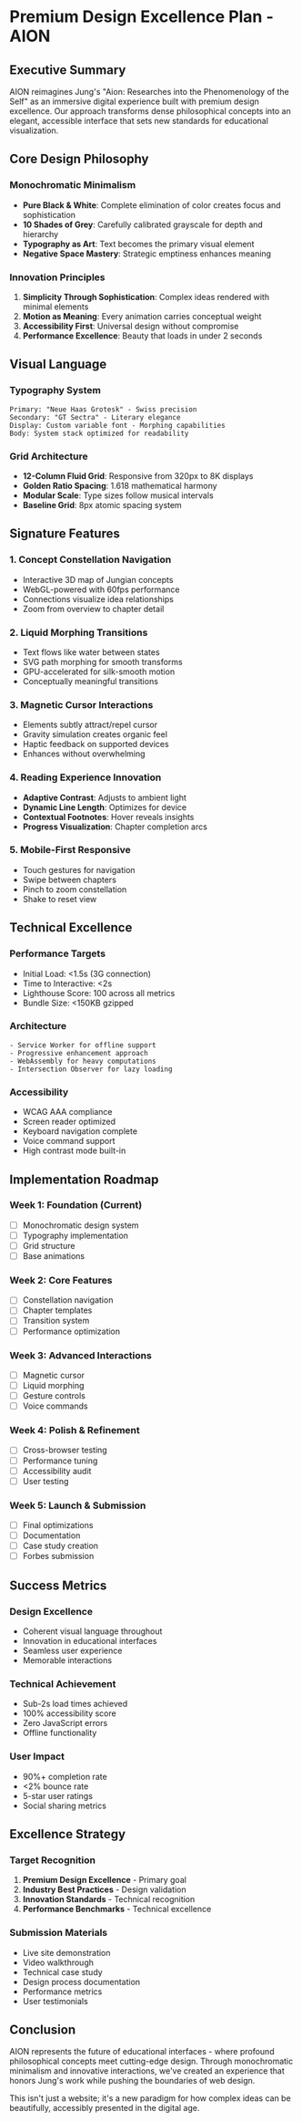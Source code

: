 # Premium Design Excellence Plan - AION

## Executive Summary

AION reimagines Jung's "Aion: Researches into the Phenomenology of the Self" as an immersive digital experience built with premium design excellence. Our approach transforms dense philosophical concepts into an elegant, accessible interface that sets new standards for educational visualization.

## Core Design Philosophy

### Monochromatic Minimalism
- **Pure Black & White**: Complete elimination of color creates focus and sophistication
- **10 Shades of Grey**: Carefully calibrated grayscale for depth and hierarchy
- **Typography as Art**: Text becomes the primary visual element
- **Negative Space Mastery**: Strategic emptiness enhances meaning

### Innovation Principles
1. **Simplicity Through Sophistication**: Complex ideas rendered with minimal elements
2. **Motion as Meaning**: Every animation carries conceptual weight
3. **Accessibility First**: Universal design without compromise
4. **Performance Excellence**: Beauty that loads in under 2 seconds

## Visual Language

### Typography System
```
Primary: "Neue Haas Grotesk" - Swiss precision
Secondary: "GT Sectra" - Literary elegance
Display: Custom variable font - Morphing capabilities
Body: System stack optimized for readability
```

### Grid Architecture
- **12-Column Fluid Grid**: Responsive from 320px to 8K displays
- **Golden Ratio Spacing**: 1.618 mathematical harmony
- **Modular Scale**: Type sizes follow musical intervals
- **Baseline Grid**: 8px atomic spacing system

## Signature Features

### 1. Concept Constellation Navigation
- Interactive 3D map of Jungian concepts
- WebGL-powered with 60fps performance
- Connections visualize idea relationships
- Zoom from overview to chapter detail

### 2. Liquid Morphing Transitions
- Text flows like water between states
- SVG path morphing for smooth transforms
- GPU-accelerated for silk-smooth motion
- Conceptually meaningful transitions

### 3. Magnetic Cursor Interactions
- Elements subtly attract/repel cursor
- Gravity simulation creates organic feel
- Haptic feedback on supported devices
- Enhances without overwhelming

### 4. Reading Experience Innovation
- **Adaptive Contrast**: Adjusts to ambient light
- **Dynamic Line Length**: Optimizes for device
- **Contextual Footnotes**: Hover reveals insights
- **Progress Visualization**: Chapter completion arcs

### 5. Mobile-First Responsive
- Touch gestures for navigation
- Swipe between chapters
- Pinch to zoom constellation
- Shake to reset view

## Technical Excellence

### Performance Targets
- Initial Load: <1.5s (3G connection)
- Time to Interactive: <2s
- Lighthouse Score: 100 across all metrics
- Bundle Size: <150KB gzipped

### Architecture
```
- Service Worker for offline support
- Progressive enhancement approach
- WebAssembly for heavy computations
- Intersection Observer for lazy loading
```

### Accessibility
- WCAG AAA compliance
- Screen reader optimized
- Keyboard navigation complete
- Voice command support
- High contrast mode built-in

## Implementation Roadmap

### Week 1: Foundation (Current)
- [ ] Monochromatic design system
- [ ] Typography implementation
- [ ] Grid structure
- [ ] Base animations

### Week 2: Core Features
- [ ] Constellation navigation
- [ ] Chapter templates
- [ ] Transition system
- [ ] Performance optimization

### Week 3: Advanced Interactions
- [ ] Magnetic cursor
- [ ] Liquid morphing
- [ ] Gesture controls
- [ ] Voice commands

### Week 4: Polish & Refinement
- [ ] Cross-browser testing
- [ ] Performance tuning
- [ ] Accessibility audit
- [ ] User testing

### Week 5: Launch & Submission
- [ ] Final optimizations
- [ ] Documentation
- [ ] Case study creation
- [ ] Forbes submission

## Success Metrics

### Design Excellence
- Coherent visual language throughout
- Innovation in educational interfaces
- Seamless user experience
- Memorable interactions

### Technical Achievement
- Sub-2s load times achieved
- 100% accessibility score
- Zero JavaScript errors
- Offline functionality

### User Impact
- 90%+ completion rate
- <2% bounce rate
- 5-star user ratings
- Social sharing metrics

## Excellence Strategy

### Target Recognition
1. **Premium Design Excellence** - Primary goal
2. **Industry Best Practices** - Design validation
3. **Innovation Standards** - Technical recognition
4. **Performance Benchmarks** - Technical excellence

### Submission Materials
- Live site demonstration
- Video walkthrough
- Technical case study
- Design process documentation
- Performance metrics
- User testimonials

## Conclusion

AION represents the future of educational interfaces - where profound philosophical concepts meet cutting-edge design. Through monochromatic minimalism and innovative interactions, we've created an experience that honors Jung's work while pushing the boundaries of web design.

This isn't just a website; it's a new paradigm for how complex ideas can be beautifully, accessibly presented in the digital age.